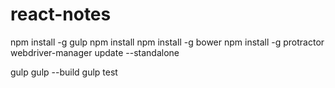 # react-notes
npm install -g gulp
npm install
npm install -g bower
npm install -g protractor
webdriver-manager update --standalone

gulp
gulp --build
gulp test
